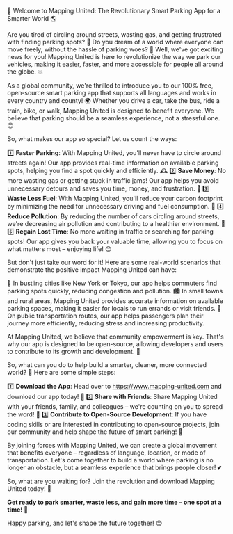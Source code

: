 🚀 Welcome to Mapping United: The Revolutionary Smart Parking App for a Smarter World 🌎

Are you tired of circling around streets, wasting gas, and getting frustrated with finding parking spots? 🤯 Do you dream of a world where everyone can move freely, without the hassle of parking woes? 🌟 Well, we've got exciting news for you! Mapping United is here to revolutionize the way we park our vehicles, making it easier, faster, and more accessible for people all around the globe. 💥

As a global community, we're thrilled to introduce you to our 100% free, open-source smart parking app that supports all languages and works in every country and county! 🌍 Whether you drive a car, take the bus, ride a train, bike, or walk, Mapping United is designed to benefit everyone. We believe that parking should be a seamless experience, not a stressful one. 😊

So, what makes our app so special? Let us count the ways:

1️⃣ **Faster Parking**: With Mapping United, you'll never have to circle around streets again! Our app provides real-time information on available parking spots, helping you find a spot quickly and efficiently. 🕰️
2️⃣ **Save Money**: No more wasting gas or getting stuck in traffic jams! Our app helps you avoid unnecessary detours and saves you time, money, and frustration. 💸
3️⃣ **Waste Less Fuel**: With Mapping United, you'll reduce your carbon footprint by minimizing the need for unnecessary driving and fuel consumption. 🌱
4️⃣ **Reduce Pollution**: By reducing the number of cars circling around streets, we're decreasing air pollution and contributing to a healthier environment. 🌟
5️⃣ **Regain Lost Time**: No more waiting in traffic or searching for parking spots! Our app gives you back your valuable time, allowing you to focus on what matters most – enjoying life! 😊

But don't just take our word for it! Here are some real-world scenarios that demonstrate the positive impact Mapping United can have:

🌃 In bustling cities like New York or Tokyo, our app helps commuters find parking spots quickly, reducing congestion and pollution.
🏙️ In small towns and rural areas, Mapping United provides accurate information on available parking spaces, making it easier for locals to run errands or visit friends.
🚌 On public transportation routes, our app helps passengers plan their journey more efficiently, reducing stress and increasing productivity.

At Mapping United, we believe that community empowerment is key. That's why our app is designed to be open-source, allowing developers and users to contribute to its growth and development. 🤝

So, what can you do to help build a smarter, cleaner, more connected world? 🌟 Here are some simple steps:

1️⃣ **Download the App**: Head over to https://www.mapping-united.com and download our app today! 📲
2️⃣ **Share with Friends**: Share Mapping United with your friends, family, and colleagues – we're counting on you to spread the word! 💬
3️⃣ **Contribute to Open-Source Development**: If you have coding skills or are interested in contributing to open-source projects, join our community and help shape the future of smart parking! 🤖

By joining forces with Mapping United, we can create a global movement that benefits everyone – regardless of language, location, or mode of transportation. Let's come together to build a world where parking is no longer an obstacle, but a seamless experience that brings people closer! 💕

So, what are you waiting for? Join the revolution and download Mapping United today! 🚀

**Get ready to park smarter, waste less, and gain more time – one spot at a time! 🌟**

Happy parking, and let's shape the future together! 😊